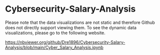 # Cybersecurity-Salary-Analysis

Please note that the data visualizations are not static and therefore Github does not directly support viewing them. To see the dynamic data visualizations, please go to the following website.

https://nbviewer.org/github/Dre1896/Cybersecurity-Salary-Analysis/blob/main/Cyber_Salary_Analysis.ipynb
